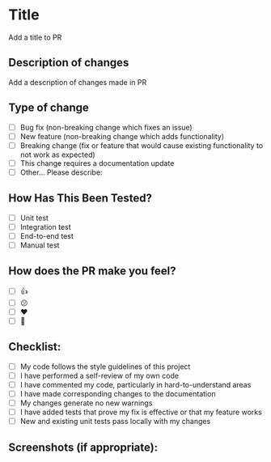 # Title

Add a title to PR

## Description of changes

Add a description of changes made in PR

## Type of change

- [ ] Bug fix (non-breaking change which fixes an issue)
- [ ] New feature (non-breaking change which adds functionality)
- [ ] Breaking change (fix or feature that would cause existing functionality to not work as expected)
- [ ] This change requires a documentation update
- [ ] Other... Please describe:

## How Has This Been Tested?

- [ ] Unit test
- [ ] Integration test
- [ ] End-to-end test
- [ ] Manual test

## How does the PR make you feel?

- [ ] :+1:
- [ ] :confused:
- [ ] :heart:
- [ ] :rocket:

## Checklist:

- [ ] My code follows the style guidelines of this project
- [ ] I have performed a self-review of my own code
- [ ] I have commented my code, particularly in hard-to-understand areas
- [ ] I have made corresponding changes to the documentation
- [ ] My changes generate no new warnings
- [ ] I have added tests that prove my fix is effective or that my feature works
- [ ] New and existing unit tests pass locally with my changes

## Screenshots (if appropriate):
